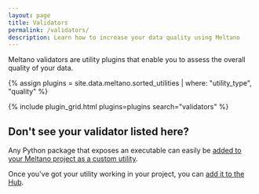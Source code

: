 ```yaml
---
layout: page
title: Validators
permalink: /validators/
description: Learn how to increase your data quality using Meltano
---
```


Meltano validators are utility plugins that enable you to assess the overall quality of your data.

{% assign plugins = site.data.meltano.sorted_utilities | where: "utility_type", "quality" %}

{% include plugin_grid.html plugins=plugins search="validators" %}

## Don't see your validator listed here?

Any Python package that exposes an executable can easily be [added to your Meltano project as a custom utility](https://docs.meltano.com/concepts/plugins#utilities).

Once you've got your utility working in your project, you can
[add it to the Hub](https://github.com/meltano/hub/tree/main/_data/meltano/utility).
